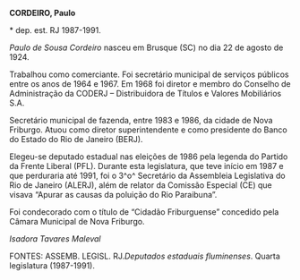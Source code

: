 **CORDEIRO, Paulo**

\* dep. est. RJ 1987-1991.

*Paulo de Sousa Cordeiro* nasceu em Brusque (SC) no dia 22 de agosto de
1924.

Trabalhou como comerciante. Foi secretário municipal de serviços
públicos entre os anos de 1964 e 1967. Em 1968 foi diretor e membro do
Conselho de Administração da CODERJ – Distribuidora de Títulos e Valores
Mobiliários S.A.

Secretário municipal de fazenda, entre 1983 e 1986, da cidade de Nova
Friburgo. Atuou como diretor superintendente e como presidente do Banco
do Estado do Rio de Janeiro (BERJ).

Elegeu-se deputado estadual nas eleições de 1986 pela legenda do Partido
da Frente Liberal (PFL). Durante esta legislatura, que teve início em
1987 e que perduraria até 1991, foi o 3^o^ Secretário da Assembleia
Legislativa do Rio de Janeiro (ALERJ), além de relator da Comissão
Especial (CE) que visava “Apurar as causas da poluição do Rio
Paraibuna”.

Foi condecorado com o título de “Cidadão Friburguense” concedido pela
Câmara Municipal de Nova Friburgo.

*Isadora Tavares Maleval*

FONTES: ASSEMB. LEGISL. RJ.*Deputados estaduais fluminenses*. Quarta
legislatura (1987-1991).
